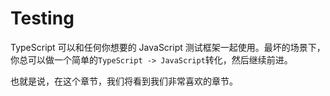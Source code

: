 # Testing

TypeScript 可以和任何你想要的 JavaScript 测试框架一起使用。最坏的场景下，你总可以做一个简单的`TypeScript -> JavaScript`转化，然后继续前进。

也就是说，在这个章节，我们将看到我们非常喜欢的章节。
